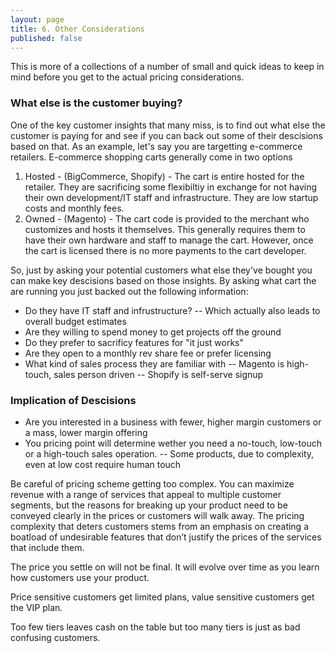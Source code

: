 ```yaml
---
layout: page
title: 6. Other Considerations
published: false
---
```


This is more of a collections of a number of small and quick ideas to keep in mind before you get to the actual pricing considerations.

### What else is the customer buying?
One of the key customer insights that many miss, is to find out what else the customer is paying for and see if you can back out some of their descisions based on that. As an example, let's say you are targetting e-commerce retailers. E-commerce shopping carts generally come in two options 

1. Hosted - (BigCommerce, Shopify) - The cart is entire hosted for the retailer. They are sacrificing some flexibiltiy in exchange for not having their own development/IT staff and infrastructure. They are low startup costs and monthly fees.
2. Owned - (Magento) - The cart code is provided to the merchant who customizes and hosts it themselves. This generally requires them to have their own hardware and staff to manage the cart. However, once the cart is licensed there is no more payments to the cart developer.

So, just by asking your potential customers what else they've bought you can make key descisions based on those insights. By asking what cart the are running you just backed out the following information:

- Do they have IT staff and infrustructure?
-- Which actually also leads to overall budget estimates
- Are they willing to spend money to get projects off the ground
- Do they prefer to sacrificy features for "it just works"
- Are they open to a monthly rev share fee or prefer licensing
- What kind of sales process they are familiar with
-- Magento is high-touch, sales person driven
-- Shopify is self-serve signup
   

### Implication of Descisions

- Are you interested in a business with fewer, higher margin customers or a mass, lower margin offering
- You pricing point will determine wether you need a no-touch, low-touch or a high-touch sales operation.
-- Some products, due to complexity, even at low cost require human touch
   

Be careful of pricing scheme getting too complex. You can maximize revenue with a range of services that appeal to multiple customer segments, but the reasons for breaking up your product need to be conveyed clearly in the prices or customers will walk away. The pricing complexity that deters customers stems from an emphasis on creating a boatload of undesirable features that don’t justify the prices of the services that include them.

The price you settle on will not be final. It will evolve over time as you learn how customers use your product.

Price sensitive customers get limited plans, value sensitive customers get the VIP plan. 


Too few tiers leaves cash on the table but too many tiers is just as bad confusing customers.

